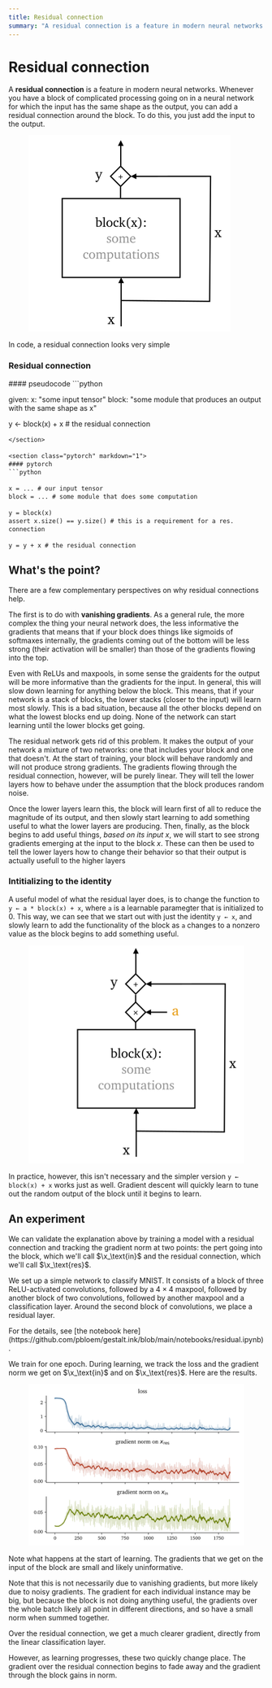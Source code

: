 ```yaml
---
title: Residual connection
summary: "A residual connection is a feature in modern neural networks. Whenever you have a block of complicated processing going on in a neural network for which the input has the same shape as the output, you can add a residual connection around the block. To do this, you just add the input to the output."
---
```


# Residual connection

A **residual connection** is a feature in modern neural networks. Whenever you have a block of complicated processing going on in a neural network for which the input has the same shape as the output, you can add a residual connection around the block. To do this, you just add the input to the output.

<figure class="centering">
<img src="/images/residual.svg" class="half">
</figure>

In code, a residual connection looks very simple

<div class="algorithm" markdown="1">
<h3>Residual connection</h3>
<section class="pseudocode" markdown="1"> 
#### pseudocode
```python

given: 
  x: "some input tensor" 
  block: "some module that produces an output with the same shape as x"

y ← block(x) + x # the residual connection 

```
</section>

<section class="pytorch" markdown="1">
#### pytorch
```python

x = ... # our input tensor
block = ... # some module that does some computation

y = block(x)
assert x.size() == y.size() # this is a requirement for a res. connection

y = y + x # the residual connection  

```
</section>
</div>

## What's the point?

There are a few complementary perspectives on why residual connections help.

The first is to do with **vanishing gradients**. As a general rule, the more complex the thing your neural network does, the less informative the gradients that means that if your block does things like sigmoids of softmaxes internally, the gradients coming out of the bottom will be less strong (their activation will be smaller) than those of the gradients flowing into the top.

Even with ReLUs and maxpools, in some sense the graidents for the output will be more informative than the gradients for the input. In general, this will slow down learning for anything below the block. This means, that if your network is a stack of blocks, the lower stacks (closer to the input) will learn most slowly. This is a bad situation, because all the other blocks depend on what the lowest blocks end up doing. None of the network can start learning until the lower blocks get going. 

The residual network gets rid of this problem. It makes the output of your network a mixture of two networks: one that includes your block and one that doesn't. At the start of training, your block will behave randomly and will not produce strong gradients. The gradients flowing through the residual connection, however, will be purely linear. They will tell the lower layers how to behave under the assumption that the block produces random noise. 

Once the lower layers learn this, the block will learn first of all to reduce the magnitude of its output, and then slowly start learning to add something useful to what the lower layers are producing. Then, finally, as the block begins to add useful things, _based on its input x_, we will start to see strong gradients emerging at the input to the block $x$. These can then be used to tell the lower layers how to change their behavior so that their output is actually usefull to the higher layers

### Intitializing to the identity

A useful model of what the residual layer does, is to change the function to <code>y ← <span class="oc">a</span> * block(x) + x</code>, where <span class="oc" markdown="1">`a`</span> is a learnable paramegter that is initialized to $0$. This way, we can see that we start out with just the identity `y ← x`, and slowly learn to add the functionality of the block as <span class="oc" markdown="1">`a`</span> changes to a nonzero value as the block begins to add something useful.   

<figure class="centering">
<img src="/images/residual-a.svg" class="half">
</figure>

In practice, however, this isn't necessary and the simpler version `y ← block(x) + x` works just as well. Gradient descent will quickly learn to tune out the random output of the block until it begins to learn.  

## An experiment

We can validate the explanation above by training a model with a residual connection and tracking the gradient norm at two points: the pert going into the block, which we'll call $\x_\text{in}$ and the residual connection, which we'll call $\x_\text{res}$.

We set up a simple network to classify MNIST. It consists of a block of three ReLU-activated convolutions, followed by a $4 \times 4$ maxpool, followed by another block of two convolutions, followed by another maxpool and a classification layer. Around the second block of convolutions, we place a residual layer.

<aside markdown="1">For the details, see [the notebook here](https://github.com/pbloem/gestalt.ink/blob/main/notebooks/residual.ipynb).
</aside>

We train for one epoch. During learning, we track the loss and the gradient norm we get on $\x_\text{in}$ and on $\x_\text{res}$. Here are the results.

<figure class="centering">
<img src="/images/residual-experiment.svg" class="full">
</figure>

Note what happens at the start of learning. The gradients that we get <span class="gc">on the input of the block</span> are small and likely uninformative. 

<aside>Note that this is not necessarily due to vanishing gradients, but more likely due to noisy gradients. The gradient for each individual instance may be big, but because the block is not doing anything useful, the gradients over the whole batch likely all point in different directions, and so have a small norm when summed together.</aside>

<span class="rc">Over the residual connection</span>, we get a much clearer gradient, directly from the linear classification layer.

However, as learning progresses, these two quickly change place. The gradient over the residual connection begins to fade away and the gradient through the block gains in norm. 
